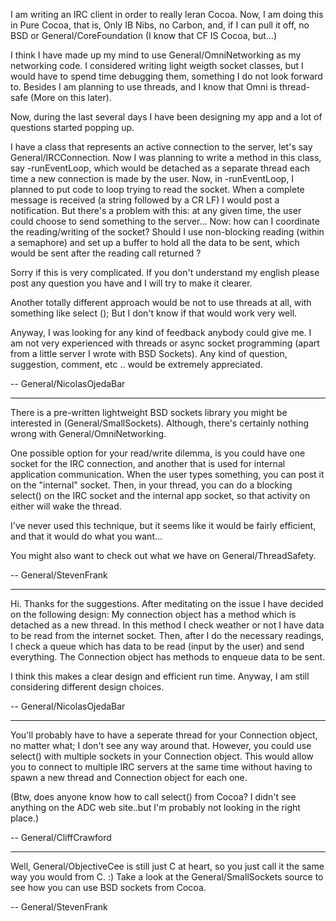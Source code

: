 

I am writing an IRC client in order to really leran Cocoa.
Now, I am doing this in Pure Cocoa, that is, Only IB Nibs, no Carbon, and, if I can pull it off, no BSD or General/CoreFoundation (I know that CF IS Cocoa, but...)

I think I have made up my mind to use General/OmniNetworking as my networking code. I considered writing light weigth socket classes, but I would have to spend time debugging them, something I do not look forward to. Besides I am planning to use threads, and I know that Omni is thread-safe (More on this later).

Now, during the last several days I have been designing my app and a lot of questions started popping up.

I have a class that represents an active connection to the server, let's say General/IRCConnection. Now I was planning to write a method in this class, say -runEventLoop, which would be detached as a separate thread each time a new connection is made by the user.
Now, in -runEventLoop, I planned to put code to loop trying to read the socket. When a complete message is received (a string followed by a CR LF) I would post a notification. But there's a problem with this: at any given time, the user could choose to send something to the server... Now: how can I coordinate the reading/writing of the socket? Should I use non-blocking reading (within a semaphore) and set up a buffer to hold all the data to be sent, which would be sent after the reading call returned ?

Sorry if this is very complicated. If you don't understand my english please post any question you have and I will try to make it clearer.

Another totally different approach would be not to use threads at all, with something like select (); But I don't know if that would work very well.

Anyway, I was looking for any kind of feedback anybody could give me. I am not very experienced with threads or async socket programming (apart from a little server I wrote with BSD Sockets).
Any kind of question, suggestion, comment, etc .. would be extremely appreciated.

-- General/NicolasOjedaBar

----

There is a pre-written lightweight BSD sockets library you might be interested in (General/SmallSockets).  Although, there's certainly nothing wrong with General/OmniNetworking.

One possible option for your read/write dilemma, is you could have one socket for the IRC connection, and another that is used for internal application communication.  When the user types something, you can post it on the "internal" socket.  Then, in your thread, you can do a blocking select() on the IRC socket and the internal app socket, so that activity on either will wake the thread.

I've never used this technique, but it seems like it would be fairly efficient, and that it would do what you want...

You might also want to check out what we have on General/ThreadSafety.

-- General/StevenFrank

----

Hi. Thanks for the suggestions. After meditating on the issue I have decided on the following design: My connection object has a method which is detached as a new thread. In this method I check weather or not I have data to be read from the internet socket. Then, after I do the necessary readings, I check a queue which has data to be read (input by the user) and send everything. The Connection object has methods to enqueue data to be sent.

I think this makes a clear design and efficient run time. Anyway, I am still considering different design choices.

-- General/NicolasOjedaBar

----

You'll probably have to have a seperate thread for your Connection object, no matter what; I don't see any way around that.  However, you could use select() with multiple sockets in your Connection object.  This would allow you to connect to multiple IRC servers at the same time without having to spawn a new thread and Connection object for each one.

(Btw, does anyone know how to call select() from Cocoa?  I didn't see anything on the ADC web site..but I'm probably not looking in the right place.)


-- General/CliffCrawford

----

Well, General/ObjectiveCee is still just C at heart, so you just call it the same way you would from C.  :)  Take a look at the General/SmallSockets source to see how you can use BSD sockets from Cocoa.

-- General/StevenFrank